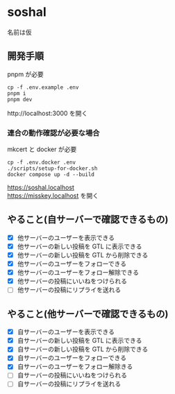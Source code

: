# soshal

名前は仮

## 開発手順

pnpm が必要

```
cp -f .env.example .env
pnpm i
pnpm dev
```

http://localhost:3000 を開く

### 連合の動作確認が必要な場合

mkcert と docker が必要

```
cp -f .env.docker .env
./scripts/setup-for-docker.sh
docker compose up -d --build
```

https://soshal.localhost  
https://misskey.localhost を開く

## やること(自サーバーで確認できるもの)

- [x] 他サーバーのユーザーを表示できる
- [x] 他サーバーの新しい投稿を GTL に表示できる
- [x] 他サーバーの新しい投稿を GTL から削除できる
- [x] 他サーバーのユーザーをフォローできる
- [x] 他サーバーのユーザーをフォロー解除できる
- [x] 他サーバーの投稿にいいねをつけられる
- [ ] 他サーバーの投稿にリプライを送れる

## やること(他サーバーで確認できるもの)

- [x] 自サーバーのユーザーを表示できる
- [x] 自サーバーの新しい投稿を GTL に表示できる
- [x] 自サーバーの新しい投稿を GTL から削除できる
- [x] 自サーバーのユーザーをフォローできる
- [x] 自サーバーのユーザーをフォロー解除きる
- [ ] 自サーバーの投稿にいいねをつけられる
- [ ] 自サーバーの投稿にリプライを送れる
